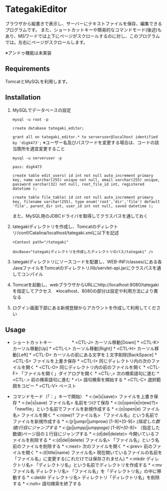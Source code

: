 # TategakiEditor
ブラウザから縦書きで表示し、サーバーにテキストファイルを保存、編集できるプログラムです。
また、ショートカットキーや簡易的なコマンドモード(後述)もあり、MSワードでは上下にページがスクロールするのに対し、このプログラムでは。左右にページがスクロールします。

※アンドゥ機能は未実装

## Requirements
TomcatとMySQLを利用します。

## Installation
1. MySQLでデータベースの設定

     `mysql -u root -p`

     `create database tategaki_editor;`
       
     `grant all on tategaki_editor.* to serveruser@localhost identified by 'digk473';` ※ユーザー名及びパスワードを変更する場合は、コードの該当箇所を適宜変更すること

     `mysql -u serveruser -p`

     `pass: digk473`

     `create table edit_users(
      id int not null auto_increment primary key,
       name varchar(255) unique not null,
       email varchar(255) unique,
       password varchar(32) not null,
		 root_file_id int,
       registered datetime
       );`

     `create table file_table(
      id int not null auto_increment primary key,
      filename varchar(255),
		type enum('root','dir','file') default 'file',
		parent_dir int,
      user_id int not null,
      saved datetime
      );`

     また、MySQL用のJDBCドライバを取得してクラスパスを通しておく

2. tategakiディレクトリを作成し、Tomcatのディレクトリ/conf/Catalina/localhost/tategaki.xmlに以下を記述

     `<Context path="/tategaki"`

     `docBase="tategakiディレクトリを作成したディレクトリのパス/tategaki" />`

3. tategakiディレクトリにソースコードを配置し、WEB-INF/classes/にある各JavaファイルをTomcatのディレクトリ/lib/servlet-api.jarにクラスパスを通してコンパイル

4. Tomcatを起動し、webブラウザからURLにhttp://localhost:8080/tategakiを指定してアクセス　※localhost、8080の部分は設定や利用方法により異なる

5. ログイン画面下部にある新規登録からアカウントを作成して利用してください

## Usage
* ショートカットキー
　　　　
       * \<CTL-J\>  カーソル移動[Down]
       * \<CTL-K\>  カーソル移動[Up]
       * \<CTL-L\>  カーソル移動[Right]
       * \<CTL-H\>  カーソル移動[Left]
       * \<CTL-D\>  カーソルの前にある文字を１文字削除[BackSpace]
       * \<CTL-S\>  ファイルを上書き保存
       * \<CTL-I\>  同じディレクトリ内の次のファイルを開く
       * \<CTL-O\>  同じディレクトリ内の前のファイルを開く
       * \<CTL-F\>  「ファイルを開く」ダイアログを開く
       * \<CTL-,\>  次の検索語句に進む
       * \<CTL-.\>  前の検索語句に進む
       * \<\\\>  語句検索を開始する
       * \<CTL-C\>  選択範囲をコピー
       * \<CTL-V\>  ペースト

* コマンドモード（「：」キーで開始）
       * \<:(w|s|save)\>                            ファイルを上書き保存
       * \<:(w|s|save) ファイル名\>                  名前をつけて保存
       * \<:(o|open|e|n(ew)?)\>                    「newfile」という名前でファイルを新規作成する
       * \<:(o|open|e) ファイル名\>                  ファイルを開く
       * \<:n(ew)? ファイル名\>                    「ファイル名」という名前でファイルを新規作成する
       * \<:(jr|jumpr|jumprow) [1-9]+[0-9]*\>       (指定した数値)行目にジャンプする
       * \<:(jp|jumpp|jumppage) [1-9]+[0-9]*\>     （指定した数値)ページ目の１行目にジャンプする
       * \<:(d|del|delete)\>                         今開いているファイルを削除する
       * \<:(d|del|delete) ファイル名\>            「ファイル名」という名前のファイルを削除する
       * \<:next\>                                   次のファイルを開く
       * \<:prev\>                                   前のファイルを開く
       * \<:(t|title|name) ファイル名\>              現在開いているファイルの名前を「ファイル名」に変更する(これだけでは保存されません)
       * \<:mkdir ディレクトリ名\>                 「ディレクトリ名」という名前でディレクトリを作成する
       * \<:mv ファイル名 ディレクトリ名\>         「ファイル名」を「ディレクトリ名」の中に移動する
       * \<:deldir ディレクトリ名\>                  ディレクトリ「ディレクトリ名」を削除する
       * \<:noh\>                  							語句検索を終了する
